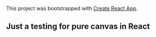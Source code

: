 This project was bootstrapped with [Create React App](https://github.com/facebookincubator/create-react-app).

## Just a testing for pure canvas in React
